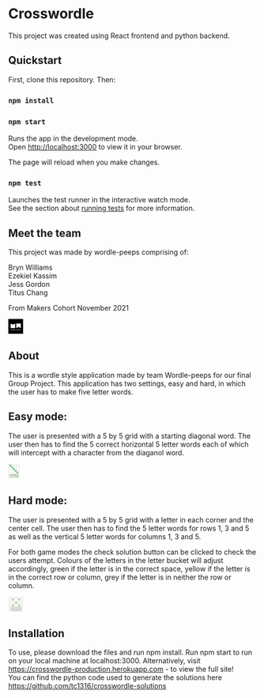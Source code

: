 # Crosswordle

This project was created using React frontend and python backend.

## Quickstart

First, clone this repository. Then:

### `npm install`

### `npm start`

Runs the app in the development mode.\
Open [http://localhost:3000](http://localhost:3000) to view it in your browser.

The page will reload when you make changes.

### `npm test`

Launches the test runner in the interactive watch mode.\
See the section about [running tests](https://facebook.github.io/create-react-app/docs/running-tests) for more information.

## Meet the team

This project was made by wordle-peeps comprising of:

Bryn Williams\
Ezekiel Kassim\
Jess Gordon\
Titus Chang

From Makers Cohort November 2021

<img src="./public/makers academy.png" height="30">

## About

This is a wordle style application made by team Wordle-peeps for our final Group Project. This application has two settings, easy and hard, in which the user has to make five letter words. 

## Easy mode:

The user is presented with a 5 by 5 grid with a starting diagonal word. The user then has to find the 5 correct horizontal 5 letter words each of which will intercept with a character from the diaganol word.

<img src="./public/crosswordle_grid.png" height="30">

## Hard mode:

The user is presented with a 5 by 5 grid with a letter in each corner and the center cell. The user then has to find the 5 letter words for rows 1, 3 and 5 as well as the vertical 5 letter words for columns 1, 3 and 5. 

For both game modes the check solution button can be clicked to check the users attempt. Colours of the letters in the letter bucket will adjust accordingly, green if the letter is in the correct space, yellow if the letter is in the correct row or column, grey if the letter is in neither the row or column.

<img src="./public/crosswordle_grid2.46.36.png" height="30">

## Installation

To use, please download the files and run npm install. Run npm start to run on your local machine at localhost:3000. Alternatively, visit https://crosswordle-production.herokuapp.com - to view the full site!\
You can find the python code used to generate the solutions here https://github.com/tc1316/crosswordle-solutions